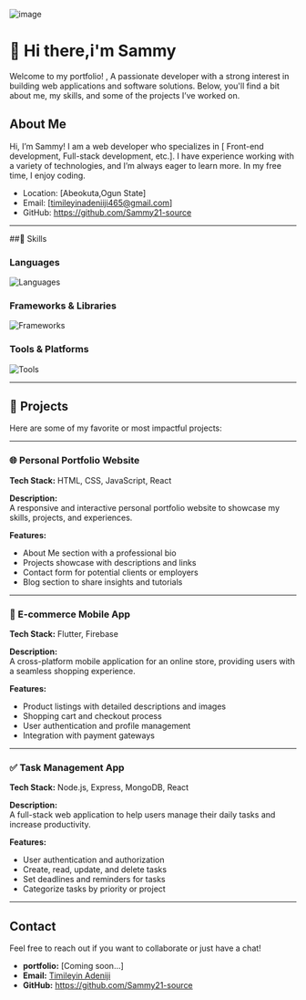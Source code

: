 ![image](https://github.com/user-attachments/assets/a5bff3e4-7ecc-4ecd-9eda-0286986935a3)

# 👋 Hi there,i'm Sammy

Welcome to my portfolio! , A passionate developer with a strong interest in building web applications and software solutions. Below, you'll find a bit about me, my skills, and some of the projects I’ve worked on.

## About Me

Hi, I’m Sammy! I am a web developer who specializes in [ Front-end development, Full-stack development, etc.]. I have experience working with a variety of technologies, and I’m always eager to learn more. In my free time, I enjoy coding.

- Location: [Abeokuta,Ogun State]
- Email: [timileyinadeniiji465@gmail.com]
- GitHub: https://github.com/Sammy21-source

---

##🧰 Skills
### Languages
![Languages](https://skillicons.dev/icons?i=python,js,ts,java,cpp,html,css)

### Frameworks & Libraries
![Frameworks](https://skillicons.dev/icons?i=react,nodejs,nextjs,express,tailwind,flutter,django,fastapi)

### Tools & Platforms
![Tools](https://skillicons.dev/icons?i=git,github,vercel,figma,docker,linux,postman,vscode)

---

## 🧰 Projects

Here are some of my favorite or most impactful projects:

---

### 🌐 Personal Portfolio Website

**Tech Stack:** HTML, CSS, JavaScript, React

**Description:**  
A responsive and interactive personal portfolio website to showcase my skills, projects, and experiences.

**Features:**
- About Me section with a professional bio
- Projects showcase with descriptions and links
- Contact form for potential clients or employers
- Blog section to share insights and tutorials

---

### 🛒 E-commerce Mobile App

**Tech Stack:** Flutter, Firebase

**Description:**  
A cross-platform mobile application for an online store, providing users with a seamless shopping experience.

**Features:**
- Product listings with detailed descriptions and images
- Shopping cart and checkout process
- User authentication and profile management
- Integration with payment gateways

---

### ✅ Task Management App

**Tech Stack:** Node.js, Express, MongoDB, React

**Description:**  
A full-stack web application to help users manage their daily tasks and increase productivity.

**Features:**
- User authentication and authorization
- Create, read, update, and delete tasks
- Set deadlines and reminders for tasks
- Categorize tasks by priority or project

---



## Contact

Feel free to reach out if you want to collaborate or just have a chat!
- **portfolio:** [Coming soon...]
- **Email:** [Timileyin Adeniji](mailto:timileyinadeniji465@gmail.com)
- **GitHub:** https://github.com/Sammy21-source
